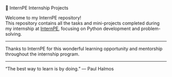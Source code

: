 🌟 InternPE Internship Projects

Welcome to my InternPE repository!  
This repository contains all the tasks and mini-projects completed during my internship at [InternPE](https://internpe.in), focusing on Python development and problem-solving.

---


Thanks to InternPE for this wonderful learning opportunity and mentorship throughout the internship program.

---

“The best way to learn is by doing.” — Paul Halmos
